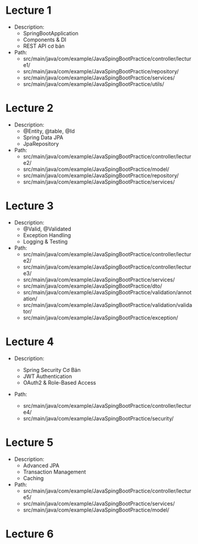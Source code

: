 # Lecture 1
- Description: 
    - SpringBootApplication
    - Components & DI
    - REST API cơ bản
- Path: 
    - src/main/java/com/example/JavaSpingBootPractice/controller/lecture1/
    - src/main/java/com/example/JavaSpingBootPractice/repository/
    - src/main/java/com/example/JavaSpingBootPractice/services/
    - src/main/java/com/example/JavaSpingBootPractice/utils/

# Lecture 2
- Description: 
    - @Entity, @table, @Id
    - Spring Data JPA
    - JpaRepository
- Path: 
    - src/main/java/com/example/JavaSpingBootPractice/controller/lecture2/
    - src/main/java/com/example/JavaSpingBootPractice/model/
    - src/main/java/com/example/JavaSpingBootPractice/repository/
    - src/main/java/com/example/JavaSpingBootPractice/services/

# Lecture 3
- Description: 
    - @Valid, @Validated
    - Exception Handling
    - Logging & Testing
- Path: 
    - src/main/java/com/example/JavaSpingBootPractice/controller/lecture2/
    - src/main/java/com/example/JavaSpingBootPractice/controller/lecture3/
    - src/main/java/com/example/JavaSpingBootPractice/services/
    - src/main/java/com/example/JavaSpingBootPractice/dto/
    - src/main/java/com/example/JavaSpingBootPractice/validation/annotation/
    - src/main/java/com/example/JavaSpingBootPractice/validation/validator/
    - src/main/java/com/example/JavaSpingBootPractice/exception/

# Lecture 4
- Description: 
    - Spring Security Cơ Bản
    - JWT Authentication
    - OAuth2 & Role-Based Access

- Path: 
    - src/main/java/com/example/JavaSpingBootPractice/controller/lecture4/
    - src/main/java/com/example/JavaSpingBootPractice/security/

# Lecture 5
- Description: 
    - Advanced JPA
    - Transaction Management
    - Caching
- Path: 
    - src/main/java/com/example/JavaSpingBootPractice/controller/lecture5/
    - src/main/java/com/example/JavaSpingBootPractice/services/
    - src/main/java/com/example/JavaSpingBootPractice/model/

# Lecture 6